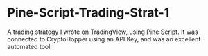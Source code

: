# Pine-Script-Trading-Strat-1
A trading strategy I wrote on TradingView, using Pine Script. It was connected to CryptoHopper using an API Key, and was an excellent automated tool.
